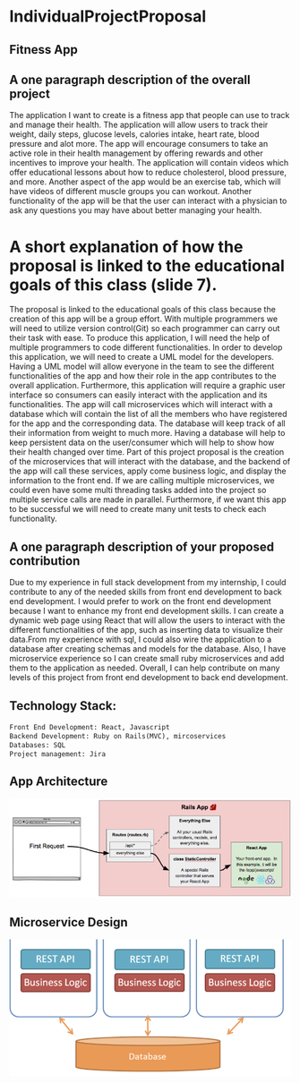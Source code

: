 # IndividualProjectProposal

## Fitness App

## A one paragraph description of the overall project 
The application I want to create is a fitness app that people can use to track and manage their health. The application will allow users to track their weight, daily steps, glucose levels, calories intake, heart rate, blood pressure  and alot more. The app will encourage consumers to take an active role in their health management by offering rewards and other incentives to improve your health. The application will contain videos which offer educational lessons about how to   reduce cholesterol, blood pressure, and more. Another aspect of the app would be an exercise tab, which will have videos of  different muscle groups you can workout. Another functionality of the app will be that the user can interact with a physician  to ask any questions you may have about better managing your health.
	
# A short explanation of how the proposal  is linked to the educational goals of this class (slide 7).                  
The proposal is linked to the educational goals of this class because the creation of this app will be  a group effort. With multiple programmers we will need to utilize version control(Git) so each programmer can carry out their task with ease. To produce this application, I will need the help of multiple programmers to code different functionalities. In order to develop this application, we will need to create a UML model for the developers. Having a UML model will allow everyone in the team to see the different functionalities of the app and how their role in the app contributes to the overall application. Furthermore, this application will require a graphic user interface so consumers can easily interact with the application and its functionalities. The app will call microservices which will interact with a database which will contain the list of all the members who have registered for the app and the corresponding data. The database will keep track of all their information from weight to much more. Having a database will help to keep persistent data on the user/consumer which will help to show how their health changed over time. Part of this project proposal is the creation of the microservices that will interact with the database, and the backend of the app will call these services, apply come business logic, and display the information to the front end. If we are calling multiple microservices, we could even have some multi threading tasks added into the project so multiple service calls are made in parallel. Furthermore, if we want this app to be successful we will need to create many unit tests to check each functionality.
## A one paragraph description of your proposed contribution
Due to my experience in full stack development from my internship, I could contribute to any of the needed skills from front end development to back end development. I would prefer to work on the front end development because I want to enhance my front end development skills. I can create a dynamic web page using React that will allow the users to interact with the different functionalities of the app, such as inserting data to visualize their data.From my experience with sql, I could also wire the application to a database after creating schemas and models for the database. Also, I have microservice experience so I can create small ruby microservices and add them to the application as needed. Overall, I can help contribute on many levels of this project from front end development to back end development. 

	

## Technology Stack: 
	Front End Development: React, Javascript 
	Backend Development: Ruby on Rails(MVC), mircoservices 
	Databases: SQL
	Project management: Jira 
	
## App Architecture 
![alt text](https://github.com/3296Spring2020/individual-subject-proposal-DalvirSingh99/blob/master/AppArchitecture.png)


## Microservice Design
![alt text](https://github.com/3296Spring2020/individual-subject-proposal-DalvirSingh99/blob/master/Microservice.png)






